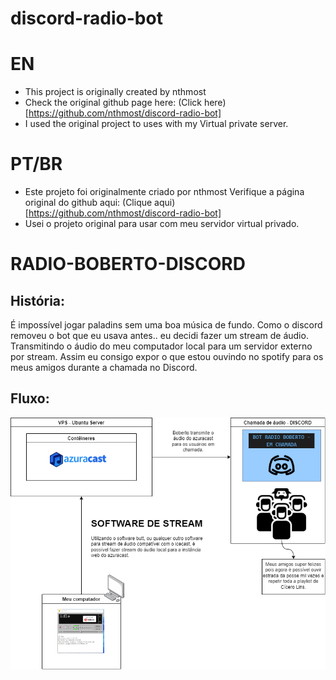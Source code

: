 # discord-radio-bot

# EN
* This project is originally created by nthmost
* Check the original github page here: (Click here)[https://github.com/nthmost/discord-radio-bot]
* I used the original project to uses with my Virtual private server.

# PT/BR

* Este projeto foi originalmente criado por nthmost
Verifique a página original do github aqui: (Clique aqui) [https://github.com/nthmost/discord-radio-bot]
* Usei o projeto original para usar com meu servidor virtual privado.

# RADIO-BOBERTO-DISCORD

## História:

É impossível jogar paladins sem uma boa música de fundo. Como o discord removeu o bot que eu usava antes.. eu decidi fazer um stream de áudio.
Transmitindo o áudio do meu computador local para um servidor externo por stream. Assim eu consigo
expor o que estou ouvindo no spotify para os meus amigos durante a chamada no Discord.

## Fluxo:

![image info](./imagens/radio_boberto_fluxo.png)




